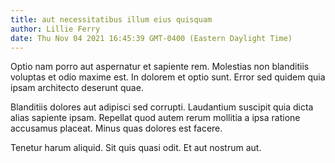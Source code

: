 ```yaml
---
title: aut necessitatibus illum eius quisquam
author: Lillie Ferry
date: Thu Nov 04 2021 16:45:39 GMT-0400 (Eastern Daylight Time)
---
```

Optio nam porro aut aspernatur et sapiente rem. Molestias non blanditiis voluptas et odio maxime est. In dolorem et optio sunt. Error sed quidem quia ipsam architecto deserunt quae.

 Blanditiis dolores aut adipisci sed corrupti. Laudantium suscipit quia dicta alias sapiente ipsam. Repellat quod autem rerum mollitia a ipsa ratione accusamus placeat. Minus quas dolores est facere.

 Tenetur harum aliquid. Sit quis quasi odit. Et aut nostrum aut.